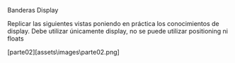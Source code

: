 Banderas Display

Replicar las siguientes vistas poniendo en práctica los conocimientos de display. Debe utilizar únicamente display, no se puede utilizar positioning ni floats


[parte02][assets\images\parte02.png]
